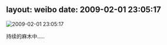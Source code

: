 layout: weibo
date: 2009-02-01 23:05:17
---
<meta name="referrer" content="no-referrer" />

<img src="/images/favicon.ico" style="float: left;"/>2009-02-01 23:05:17

持续的麻木中.....

